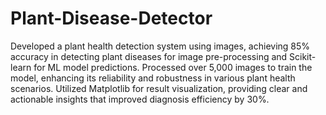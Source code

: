 # Plant-Disease-Detector
Developed a plant health detection system using images, achieving 85% accuracy in detecting plant diseases  for image pre-processing and Scikit-learn for ML model predictions.
Processed over 5,000 images to train the model, enhancing its reliability and robustness in various plant health
scenarios.
 Utilized Matplotlib for result visualization, providing clear and actionable insights that improved diagnosis
efficiency by 30%.
